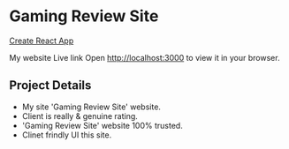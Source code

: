 # Gaming Review Site

[Create React App](https://github.com/facebook/create-react-app)

My website Live link
Open [http://localhost:3000](http://localhost:3000) to view it in your browser.


## Project Details
* My site 'Gaming Review Site' website.
* Client is really & genuine rating.
* 'Gaming Review Site' website 100% trusted.
* Clinet frindly UI this site.

